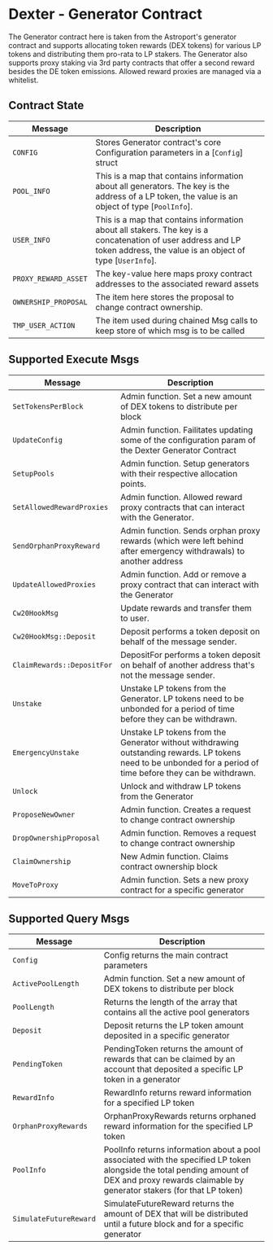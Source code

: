 # Dexter - Generator Contract

The Generator contract here is taken from the Astroport's generator contract and supports allocating token rewards (DEX tokens) for various LP tokens and distributing them pro-rata to LP stakers. The Generator also supports proxy staking via 3rd party contracts that offer a second reward besides the DE token emissions. Allowed reward proxies are managed via a whitelist.

## Contract State

| Message              | Description                                                                                                                                                              |
| -------------------- | ------------------------------------------------------------------------------------------------------------------------------------------------------------------------ |
| `CONFIG`             | Stores Generator contract's core Configuration parameters in a [`Config`] struct                                                                                         |
| `POOL_INFO`          | This is a map that contains information about all generators. The key is the address of a LP token, the value is an object of type [`PoolInfo`].                         |
| `USER_INFO`          | This is a map that contains information about all stakers. The key is a concatenation of user address and LP token address, the value is an object of type [`UserInfo`]. |
| `PROXY_REWARD_ASSET` | The key-value here maps proxy contract addresses to the associated reward assets                                                                                         |
| `OWNERSHIP_PROPOSAL` | The item here stores the proposal to change contract ownership.                                                                                                          |
| `TMP_USER_ACTION`    | The item used during chained Msg calls to keep store of which msg is to be called                                                                                        |

## Supported Execute Msgs

| Message                    | Description                                                                                                                                                    |
| -------------------------- | -------------------------------------------------------------------------------------------------------------------------------------------------------------- |
| `SetTokensPerBlock`        | Admin function. Set a new amount of DEX tokens to distribute per block                                                                                         |
| `UpdateConfig`             | Admin function. Failitates updating some of the configuration param of the Dexter Generator Contract                                                           |
| `SetupPools`               | Admin function. Setup generators with their respective allocation points.                                                                                      |
| `SetAllowedRewardProxies`  | Admin function. Allowed reward proxy contracts that can interact with the Generator.                                                                           |
| `SendOrphanProxyReward`    | Admin function. Sends orphan proxy rewards (which were left behind after emergency withdrawals) to another address                                             |
| `UpdateAllowedProxies`     | Admin function. Add or remove a proxy contract that can interact with the Generator                                                                            |
| `Cw20HookMsg`              | Update rewards and transfer them to user.                                                                                                                      |
| `Cw20HookMsg::Deposit`     | Deposit performs a token deposit on behalf of the message sender.                                                                                              |
| `ClaimRewards::DepositFor` | DepositFor performs a token deposit on behalf of another address that's not the message sender.                                                                |
| `Unstake`                  | Unstake LP tokens from the Generator. LP tokens need to be unbonded for a period of time before they can be withdrawn.                                         |
| `EmergencyUnstake`         | Unstake LP tokens from the Generator without withdrawing outstanding rewards. LP tokens need to be unbonded for a period of time before they can be withdrawn. |
| `Unlock`                   | Unlock and withdraw LP tokens from the Generator                                                                                                               |
| `ProposeNewOwner`          | Admin function. Creates a request to change contract ownership                                                                                                 |
| `DropOwnershipProposal`    | Admin function. Removes a request to change contract ownership                                                                                                 |
| `ClaimOwnership`           | New Admin function. Claims contract ownership block                                                                                                            |
| `MoveToProxy`              | Admin function. Sets a new proxy contract for a specific generator                                                                                             |

## Supported Query Msgs

| Message                | Description                                                                                                                                                                                     |
| ---------------------- | ----------------------------------------------------------------------------------------------------------------------------------------------------------------------------------------------- |
| `Config`               | Config returns the main contract parameters                                                                                                                                                     |
| `ActivePoolLength`     | Admin function. Set a new amount of DEX tokens to distribute per block                                                                                                                          |
| `PoolLength`           | Returns the length of the array that contains all the active pool generators                                                                                                                    |
| `Deposit`              | Deposit returns the LP token amount deposited in a specific generator                                                                                                                           |
| `PendingToken`         | PendingToken returns the amount of rewards that can be claimed by an account that deposited a specific LP token in a generator                                                                  |
| `RewardInfo`           | RewardInfo returns reward information for a specified LP token                                                                                                                                  |
| `OrphanProxyRewards`   | OrphanProxyRewards returns orphaned reward information for the specified LP token                                                                                                               |
| `PoolInfo`             | PoolInfo returns information about a pool associated with the specified LP token alongside the total pending amount of DEX and proxy rewards claimable by generator stakers (for that LP token) |
| `SimulateFutureReward` | SimulateFutureReward returns the amount of DEX that will be distributed until a future block and for a specific generator                                                                       |

